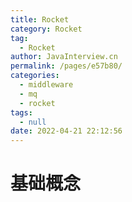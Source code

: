 ```yaml
---
title: Rocket
category: Rocket
tag: 
  - Rocket
author: JavaInterview.cn
permalink: /pages/e57b80/
categories: 
  - middleware
  - mq
  - rocket
tags: 
  - null
date: 2022-04-21 22:12:56
---
```


# 基础概念
